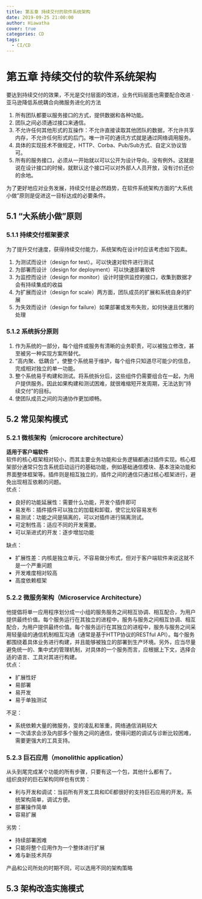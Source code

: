 ```yaml
---
title: 第五章 持续交付的软件系统架构
date: 2019-09-25 21:00:00
author: Hiawatha
cover: true
categories: CD
tags:
  - CI/CD
---
```

# 第五章 持续交付的软件系统架构
要达到持续交付的效果，不光是交付层面的改进，业务代码层面也需要配合改进  ·
亚马逊降低系统耦合向微服务进化的方法 
1. 所有团队都要以服务接口的方式，提供数据和各种功能。
2. 团队之间必须通过接口来通信。
3. 不允许任何其他形式的互操作：不允许直接读取其他团队的数据，不允许共享内存，不允许任何形式的后门。唯一许可的通讯方式就是通过网络调用服务。
4. 具体的实现技术不做规定，HTTP、Corba、Pub/Sub方式、自定义协议皆可。
5. 所有的服务接口，必须从一开始就以可以公开为设计导向，没有例外。这就是说在设计接口的时候，就默认这个接口可以对外部人人员开放，没有讨价还价的余地。 

为了更好地应对业务发展，持续交付是必然趋势，在软件系统架构方面的“大系统小做”原则是促进这一目标达成的必要条件。

## 5.1 “大系统小做”原则
### 5.1.1 持续交付框架要求
为了提升交付速度，获得持续交付能力，系统架构在设计时应该考虑如下因素。  
1. 为测试而设计（design for test）。可以快速对软件进行测试
2. 为部署而设计（design for deployment）可以快速部署软件 
3. 为监控而设计（design for monitor）设计时提供监控的接口，收集到数据才会有持续集成的收益  
4. 为扩展而设计（design for scale）两方面，团队成员的扩展和系统自身的扩展  
5. 为失效而设计（design for failure）如果部署或发布失败，如何快速且优雅的处理  

### 5.1.2 系统拆分原则
1. 作为系统的一部分，每个组件或服务有清晰的业务职责，可以被独立修改，甚至被另一种实现方案所替代。
2. “高内聚、低耦合”，使整个系统易于维护，每个组件只知道尽可能少的信息，完成相对独立的单一功能。
3. 整个系统易于构建和测试。将系统拆分后，这些组件仍需要组合在一起，为用户提供服务。因此如果构建和测试困难，就很难缩短开发周期，无法达到“持续交付”的目标。
4. 使团队成员之间的沟通协作更加顺畅。

## 5.2 常见架构模式
### 5.2.1 微核架构（microcore architecture）
**适用于客户端软件**  
软件的核心框架相对较小，而其主要业务功能和业务逻辑都通过插件实现。核心框架部分通常只包含系统启动运行的基础功能，例如基础通信模块、基本渲染功能和界面整体框架等。插件则是相互独立的，插件之间的通信只通过核心框架进行，避免出现相互依赖的问题。  
优点：
* 良好的功能延展性：需要什么功能，开发个插件即可
* 易发布：插件插件可以独立的加载和卸载，使它比较容易发布
* 易测试：功能之间是隔离的，可以对插件进行隔离测试。
* 可定制性高：适应不同的开发需要。
* 可以渐进式的开发：逐步增加功能  

缺点：
* 扩展性差：内核是独立单元，不容易做分布式，但对于客户端软件来说这就不是一个严重问题
* 开发难度相对较高
* 高度依赖框架

### 5.2.2 微服务架构（Microservice Architecture）
他提倡将单一应用程序划分成一小组的服务服务之间相互协调、相互配合，为用户提供最终价值。每个服务运行在其独立的进程中，服务与服务之间相互协调、相互配合，为用户提供最终价值。每个服务运行在其独立的进程中，服务与服务之间采用轻量级的通信机制相互沟通（通常是基于HTTP协议的RESTful API）。每个服务都围绕着具体业务进行构建，并且能够被独立的部署到生产环境。另外，应当尽量避免统一的、集中式的管理机制，对具体的一个服务而言，应根据上下文，选择合适的语言、工具对其进行构建。  
优点：  
* 扩展性好
* 易部署
* 易开发
* 易于单独测试  

不足：
* 系统依赖大量的微服务，变的凌乱和笨重，网络通信消耗较大
* 一次请求会涉及内部多个服务之间的通信，使得问题的调试与诊断比较困难，需要更强大的工具支持。

### 5.2.3 巨石应用（monolithic application）
从头到尾完成某个功能的所有步骤，只要有这一个包，其他什么都有了。  
组织良好的巨石架构同样也有优势：  
* 利与开发和调试：当前所有开发工具和IDE都很好的支持巨石应用的开发。系统架构简单，调试方便。
* 部署操作简单
* 容易扩展  

劣势：
* 持续部署困难
* 只能将整个应用作为一个整体进行扩展
* 难与新技术共存

产品和公司所处的时期不同，可以选用不同的架构策略

## 5.3 架构改造实施模式
